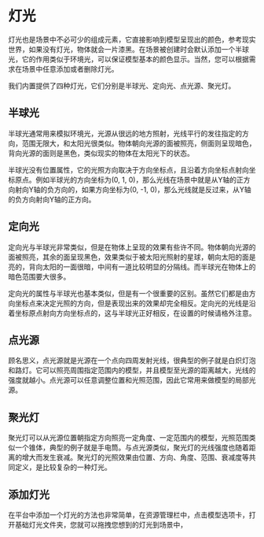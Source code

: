 # 灯光
灯光也是场景中不必可少的组成元素，它直接影响到模型呈现出的颜色，参考现实世界，如果没有灯光，物体就会一片漆黑。在场景被创建时会默认添加一个半球光，它的作用类似于环境光，可以保证模型基本的颜色显示。当然，您可以根据需求在场景中任意添加或者删除灯光。

我们内置提供了四种灯光，它们分别是半球光、定向光、点光源、聚光灯。

## 半球光
半球光通常用来模拟环境光，光源从很远的地方照射，光线平行的发往指定的方向，范围无限大，和太阳光很类似。物体朝向光源的面被照亮，侧面则呈现暗色，背向光源的面则是黑色，类似现实的物体在太阳光下的状态。

半球光没有位置属性，它的光照方向取决于方向坐标点，且沿着方向坐标点射向坐标原点。例如半球光的方向坐标为(0, 1, 0)，那么光线在场景中就是从Y轴的正方向射向Y轴的负方向的，如果方向坐标为(0, -1, 0)，那么光线就是反过来，从Y轴的负方向射向Y轴的正方向。

## 定向光
定向光与半球光非常类似，但是在物体上呈现的效果有些许不同。物体朝向光源的面被照亮，其余的面呈现黑色，效果类似于被太阳光照射的星球，朝向太阳的面是亮的，背向太阳的一面很暗，中间有一道比较明显的分隔线。而半球光在物体上的暗色范围要大很多。

定向光的属性与半球光也基本类似，但是有一个很重要的区别。虽然它们都是由方向坐标点来决定光照的方向，但是表现出来的效果却完全相反。定向光的光线是沿着坐标原点射向方向坐标点的，这与半球光正好相反，在设置的时候请格外注意。

## 点光源
顾名思义，点光源就是光源在一个点向四周发射光线，很典型的例子就是白炽灯泡和路灯。它可以照亮周围指定范围内的模型，并且模型至光源的距离越大，光线的强度就越小。点光源可以任意调整位置和光照范围，因此它常用来做模型的局部光源。

## 聚光灯
聚光灯可以从光源位置朝指定方向照亮一定角度、一定范围内的模型，光照范围类似一个锥体，典型的例子就是手电筒。与点光源类似，聚光灯的光线强度也随着距离的增大而发生衰减。聚光灯的光照效果由位置、方向、角度、范围、衰减度等共同定义，是比较复杂的一种灯光。

## 添加灯光
在平台中添加一个灯光的方法也非常简单，在资源管理栏中，点击模型选项卡，打开基础灯光文件夹，您就可以拖拽您想到的灯光到场景中，